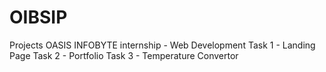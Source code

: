 # OIBSIP
Projects
OASIS INFOBYTE
internship - Web Development
Task 1 - Landing Page
Task 2 - Portfolio
Task 3 - Temperature Convertor


